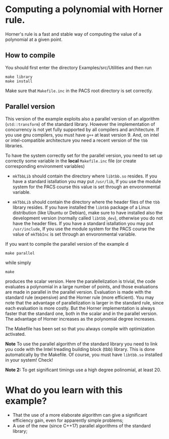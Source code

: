 # Computing a polynomial with Horner rule. #

Horner's rule is a fast and stable way of computing the value of a polynomial at a given point.  

## How to compile ##

You should first enter the directory Examples/src/Utilities and then run

````
make library
make install
````

Make sure that ``Makefile.inc`` in the PACS root directory is set correctly.

## Parallel version ##
This version of the example exploits also a parallel version of an algorithm
(``std::transform``) of the standard library. However the
implementation of concurrency is not yet fully supported by all
compilers and architecture. If you use gnu compilers, you must have
`g++` at least version 9. And, on intel or intel-compatible
architecture you need a recent version of the `tbb` libraries.

To have the system correctly set for the parallel version, you need to set up correctly
some variable in the **local** `Makefile.inc` file (or create corresponding environment variables)

* `mkTbbLib` should contain the directory where `libtbb.so`
resides. If you have a standard istallation you may put `/usr/lib`, If
you use the module system for the PACS course this value is set
through an envoronmental variable.

* `mkTbbLib` should contain the directory where the header files of
the `tbb` library resides. If you have installed the `libtbb` package
of a Linux distribution (like Ubuntu or Debian), make sure to have
installed also the development version (normally called `libtbb_dev`),
otherwise you do not have the header files.  If you have a standard
istallation you may put `/usr/include`, If you use the module system
for the PACS course the value of `mkTbbInc` is set through an
envoronmental variable.

If you want to compile the parallel version of the example d

    make parallel
    
while simply

    make 
    
produces the scalar version.  Here the paralellelization is trivial,
the code evaluates a polynomial in a large number of points, and those
evaluations are made in parallel in the parallel version. Evaluation
is made with the standard rule (expensive) and the Horner rule (more
efficient). You may note that the advantage of parallelization is
larger in the standard rule, since each evaluation is more costly. But
the Horner implementation is always faster that the standard one, both
in the scalar and in the parallel version. The advantage of Horner
increases as the polynomial degree increases. 

The Makefile has been set so that you always compile with optimization
activated.

**Note** To use the parallel algorithm of the standard library you need to link you code with the Intel treading building block (tbb) library.
This is done automatically by the Makefile. Of course, you must have `libtbb.so` installed in your system! Check!

**Note 2:**  To get significant timings use a high degree polinomial, at least 20.

# What do you learn with this example? #
- That the use of a more elaborate algorithm can give a significant efficiency gain, even for apparently simple problems;
- A use of the new (since C++17) parallel algorithms of the standard library; 
